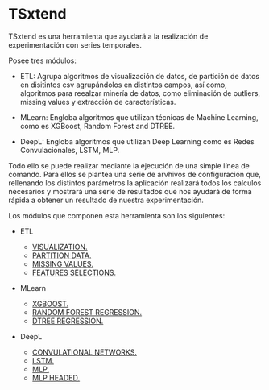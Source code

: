 # TSxtend

TSxtend es una herramienta que ayudará a la realización de experimentación con series temporales. 

Posee tres módulos:

- ETL: Agrupa algoritmos de visualización de datos, de partición de datos en disitintos csv agrupándolos en distintos campos, así como, algoritmos para reealzar minería de datos, como eliminación de outliers, missing values y extracción de características.

- MLearn: Engloba algoritmos que utilizan técnicas de Machine Learning, como es XGBoost, Random Forest and DTREE. 

- DeepL: Engloba algoritmos que utilizan Deep Learning  como es Redes Convulacionales, LSTM, MLP.  

Todo ello se puede realizar mediante la ejecución  de una simple línea de comando. Para ellos se plantea una serie de arvhivos de configuración que, rellenando los distintos parámetros la aplicación realizará todos los calculos necesarios y mostrará una serie de resultados que nos ayudará de forma rápida a obtener un resultado de nuestra experimentación. 

Los módulos que componen esta herramienta son los siguientes:

- ETL
    
    - [VISUALIZATION.](docs/visualization.md)
    - [PARTITION DATA.](docs/partition-data.md)
    - [MISSING VALUES.](docs/partition-data.md)
    - [FEATURES SELECTIONS.](docs/partition-data.md)

- MLearn

  - [XGBOOST.](docs/xgb.md)
  - [RANDOM FOREST REGRESSION.](docs/partition-data.md)
  - [DTREE REGRESSION.](docs/partition-data.md)

- DeepL

    - [CONVULATIONAL NETWORKS.](docs/xgb.md) 
    - [LSTM.](docs/xgb.md) 
    - [MLP.](docs/xgb.md) 
    - [MLP HEADED.](docs/xgb.md) 


